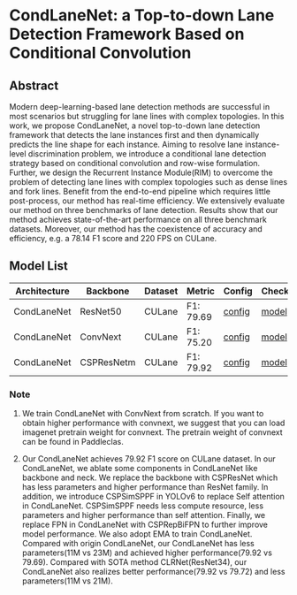 # CondLaneNet: a Top-to-down Lane Detection Framework Based on Conditional Convolution

## Abstract 
Modern deep-learning-based lane detection methods are successful in most scenarios but struggling for lane lines with complex topologies. In this work, we propose CondLaneNet, a novel top-to-down lane detection framework that detects the lane instances first and then dynamically predicts the line shape for each instance. Aiming to resolve lane instance-level discrimination problem, we introduce a conditional lane detection strategy based on conditional convolution and row-wise formulation. Further, we design the Recurrent Instance Module(RIM) to overcome the problem of detecting lane lines with complex topologies such as dense lines and fork lines. Benefit from the end-to-end pipeline which requires little post-process, our method has real-time efficiency. We extensively evaluate our method on three benchmarks of lane detection. Results show that our method achieves state-of-the-art performance on all three benchmark datasets. Moreover, our method has the coexistence of accuracy and efficiency, e.g. a 78.14 F1 score and 220 FPS on CULane.

## Model List
| Architecture| Backbone |Dataset | Metric | Config| Checkpoints  |
|-------------|----------|--------|--------|-------|--------------|
| CondLaneNet      | ResNet50 | CULane |F1: 79.69| [config](resnet50_culane.py)  | [model](https://github.com/zkyseu/PPlanedet/releases/download/CondLaneNewt/model.pd)|
| CondLaneNet|ConvNext|CULane|F1: 75.20| [config](convnext_culane.py) |[model](https://github.com/zkyseu/PPlanedet/releases/download/convnext/model.pd)
|CondLaneNet|CSPResNetm|CULane|F1: 79.92|[config](cspresnet_50_culane.py)|[model](https://github.com/zkyseu/PPlanedet/releases/download/CondLaneNewt/model_csp.pd)

### Note
1. We train CondLaneNet with ConvNext from scratch. If you want to obtain higher performance with convnext, we suggest that you can load imagenet pretrain weight for convnext. The pretrain weight of convnext can be found in Paddleclas.


2. Our CondLaneNet achieves 79.92 F1 score on CULane dataset. In our CondLaneNet, we ablate some components in CondLaneNet like backbone and neck. We replace the backbone with CSPResNet which has less parameters and higher performance than ResNet family. In addition, we introduce CSPSimSPPF in YOLOv6 to replace Self attention in CondLaneNet. CSPSimSPPF needs less compute resource, less parameters and higher performance than self attention. Finally, we replace FPN in CondLaneNet with CSPRepBiFPN to further improve model performance. We also adopt EMA to train CondLaneNet. Compared with origin CondLaneNet, our CondLaneNet has less parameters(11M vs 23M) and achieved higher performance(79.92 vs 79.69). Compared with SOTA method CLRNet(ResNet34), our CondLaneNet also realizes better performance(79.92 vs 79.72) and less parameters(11M vs 21M).
